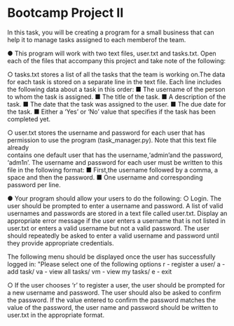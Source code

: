 # Bootcamp Project II

In this task, you will be creating a program for a small business that can help it to manage tasks assigned to each  memberof the team.

● This program will work with two text files, user.txt and tasks.txt. Open each of the files that accompany this project and take note of the following:

○ tasks.txt stores a list of all the tasks that the team is working on.The data for each task is stored on a separate line in the text file. Each line 
  includes the following data about a task in this order:
   ■ The username of the person to whom the task is assigned. 
   ■ The title of the task. 
   ■ A description of the task. 
   ■ The date that the task was assigned to the user.
   ■ The due date for the task.
   ■ Either a ‘Yes’ or ‘No’ value that specifies if the task has been completed yet.

○ user.txt stores the username and password for each user that has permission to use the program (task_manager.py). Note that this text file already      
  contains one default user that has the username,‘admin’and the password, ‘adm1n’. The username and password for each user must be written to this file 
  in the following format:
  ■ First,the username followed by a comma, a space and then the password.
  ■ One username and corresponding password per line.

● Your program should allow your users to do the following:
○ Login. The user should be prompted to enter a username and password. A list of valid usernames and passwords are stored in a text file called user.txt. 
  Display an appropriate error message if the user enters a username that is not listed in user.txt or enters a valid username but not a valid password. 
  The user should repeatedly be asked to enter a valid username and password until they provide appropriate credentials.
  
  The following menu should be displayed once the user has successfully logged in: 
  "Please select one of the following options
   r - register a user/ a - add task/ va - view all tasks/ vm - view my tasks/ e - exit
  
 ○ If the user chooses ‘r’ to register a user, the user should be prompted for a new username and password. The user should also be asked to confirm the 
   password. If the value entered to confirm the password matches the value of the password, the user name and password should be written to user.txt in 
   the appropriate format.
